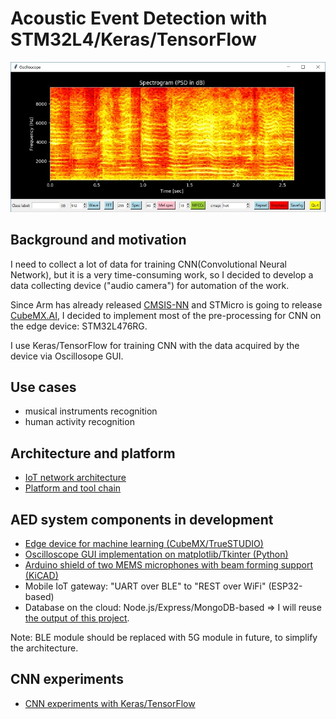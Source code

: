 # Acoustic Event Detection with STM32L4/Keras/TensorFlow

![](./oscilloscope/screenshots/spectrogram(psd)_small.jpg)

## Background and motivation

I need to collect a lot of data for training CNN(Convolutional Neural Network), but it is a very time-consuming work, so I decided to develop a data collecting device ("audio camera") for automation of the work.

Since Arm has already released [CMSIS-NN](http://www.keil.com/pack/doc/CMSIS_Dev/NN/html/index.html) and STMicro is going to release [CubeMX.AI](https://www.st.com/content/st_com/en/about/innovation---technology/artificial-intelligence.html), I decided to implement most of the pre-processing for CNN on the edge device: STM32L476RG.

I use Keras/TensorFlow for training CNN with the data acquired by the device via Oscillosope GUI.

## Use cases

- musical instruments recognition
- human activity recognition

## Architecture and platform

- [IoT network architecture](./NETWORK.md)
- [Platform and tool chain](./PLATFORM.md)

## AED system components in development

- [Edge device for machine learning (CubeMX/TrueSTUDIO)](./stm32)
- [Oscilloscope GUI implementation on matplotlib/Tkinter (Python)](./oscilloscope)
- [Arduino shield of two MEMS microphones with beam forming support (KiCAD)](./kicad)
- Mobile IoT gateway: "UART over BLE" to "REST over WiFi" (ESP32-based)
- Database on the cloud: Node.js/Express/MongoDB-based => I will reuse [the output of this project](https://github.com/araobp/api-server).

Note: BLE module should be replaced with 5G module in future, to simplify the architecture.

## CNN experiments

- [CNN experiments with Keras/TensorFlow](./tensorflow)
